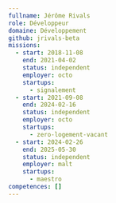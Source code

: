 ```yaml
---
fullname: Jérôme Rivals
role: Développeur
domaine: Développement
github: jrivals-beta
missions:
  - start: 2018-11-08
    end: 2021-04-02
    status: independent
    employer: octo
    startups:
      - signalement
  - start: 2021-09-08
    end: 2024-02-16
    status: independent
    employer: octo
    startups:
      - zero-logement-vacant
  - start: 2024-02-26
    end: 2025-05-30
    status: independent
    employer: malt
    startups:
      - maestro
competences: []
---
```

